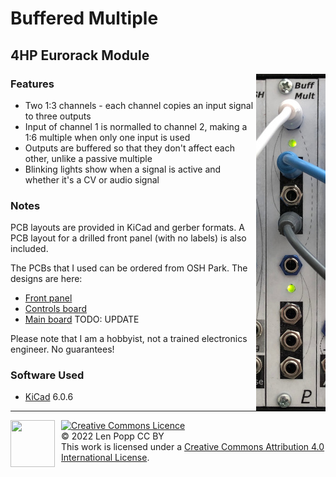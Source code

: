 # Buffered Multiple

## 4HP Eurorack Module

<img src="Buff-Mult.jpg" style="float:right">

### Features
- Two 1:3 channels - each channel copies an input signal to three outputs
- Input of channel 1 is normalled to channel 2, making a 1:6 multiple when only one input is used
- Outputs are buffered so that they don't affect each other, unlike a passive multiple
- Blinking lights show when a signal is active and whether it's a CV or audio signal

### Notes
PCB layouts are provided in KiCad and gerber formats. A PCB layout for a drilled front panel (with no labels) is also included.

The PCBs that I used can be ordered from OSH Park. The designs are here:
- [Front panel](https://oshpark.com/shared_projects/exBVN6kN)
- [Controls board](https://oshpark.com/shared_projects/ZccsRBLi)
- [Main board](https://oshpark.com/shared_projects/9fD0SGfR) TODO: UPDATE

Please note that I am a hobbyist, not a trained electronics engineer. No guarantees!

### Software Used

* [KiCad](https://www.kicad.org/) 6.0.6

<hr /><div><div style="float:left; padding-right:10px;"><img src="https://i0.wp.com/www.oshwa.org/wp-content/uploads/2014/03/oshw-logo-100-px.png" width=71 height=75 /></div><div style="xfloat:left; padding-left:10px;"><a rel="license" href="http://creativecommons.org/licenses/by/4.0/"><img alt="Creative Commons Licence" style="border-width:0;" src="https://i.creativecommons.org/l/by/4.0/88x31.png" /></a><br />© 2022 Len Popp CC BY<br />This work is licensed under a <a rel="license" href="http://creativecommons.org/licenses/by/4.0/">Creative Commons Attribution 4.0 International License</a>.</div></div>